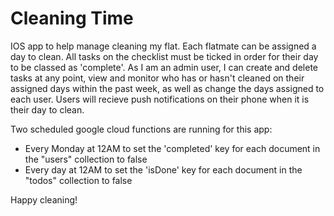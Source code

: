 # Cleaning Time

IOS app to help manage cleaning my flat. Each flatmate can be assigned a day to clean. All tasks on the checklist must be ticked in order for their day to be classed
as 'complete'. As I am an admin user, I can create and delete tasks at any point, view and monitor who has or hasn't cleaned on their assigned days within the past
week, as well as change the days assigned to each user. Users will recieve push notifications on their phone when it is their day to clean.

Two scheduled google cloud functions are running for this app: 
- Every Monday at 12AM to set the 'completed' key for each document in the "users" collection to false
- Every day at 12AM to set the 'isDone' key for each document in the "todos" collection to false

Happy cleaning!
